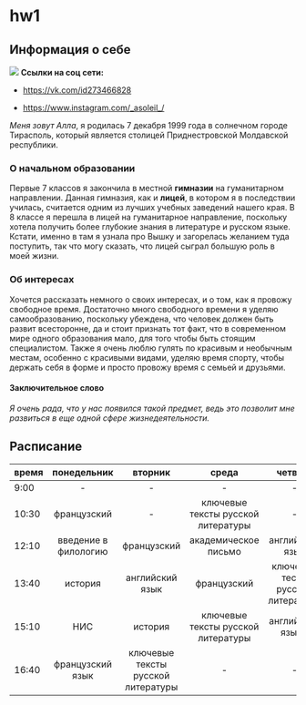 # hw1
## Информация о себе
 ![](https://pp.userapi.com/c830401/v830401289/29478/-eLHc0_EOGo.jpg)
 **Ссылки на соц сети:**
 + <https://vk.com/id273466828>
 - <https://www.instagram.com/_asoleil_/>
 
*Меня зовут Алла*, я родилась 7 декабря 1999 года в солнечном городе Тирасполь, который является столицей Приднестровской Молдавской республики. 
### О начальном образовании
Первые 7 классов я закончила в местной **гимназии** на гуманитарном направлении. Данная гимназия, как и **лицей**, в котором я в последствии училась, считается одним из лучших учебных заведений нашего края. В 8 классе я перешла в лицей на гуманитарное направление, поскольку хотела получить более глубокие знания в литературе и русском языке. Кстати, именно в там я узнала про Вышку и загорелась желанием туда поступить, так что могу сказать, что лицей сыграл большую роль в моей жизни. 
### Об интересах 
Хочется рассказать немного о своих интересах, и о том, как я провожу свободное время. Достаточно много свободного времени я уделяю самообразованию, поскольку убеждена, что человек должен быть развит всесторонне, да и стоит признать тот факт, что в современном мире одного образования мало, для того чтобы быть стоящим специалистом. Также я очень люблю гулять по красивым и необычным местам, особенно с красивыми видами, уделяю время спорту, чтобы держать себя в форме и просто провожу время с семьей и друзьями. 
#### Заключительное слово
*Я очень рада, что у нас появился такой предмет, ведь это позволит мне развиться в еще одной сфере жизнедеятельности.*
## Расписание

время|понедельник|вторник|среда|четверг|пятница
---|:---:|:---:|:---:|:---:|---:
9:00|-|-|-|-|-
10:30|французский|-|ключевые тексты русской литературы|-|цифровая грамотность
12:10|введение в филологию|французский|академическое письмо|английский язык|введение в филологию
13:40|история|английский язык|французский|ключевые тесты русской литературы|цифровая грмотность
15:10|НИС|история|ключевые тексты русской литературы|английский языык|-
16:40|французский язык|ключевые тексты русской литературы|-|-|французский
